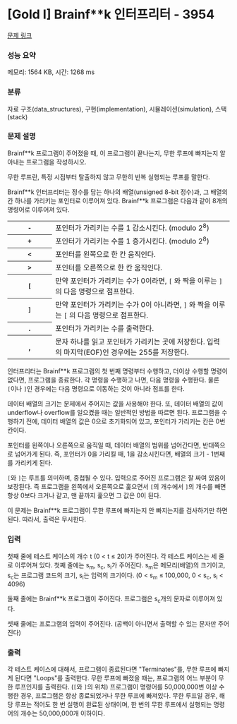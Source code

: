 # [Gold I] Brainf**k 인터프리터 - 3954 

[문제 링크](https://www.acmicpc.net/problem/3954) 

### 성능 요약

메모리: 1564 KB, 시간: 1268 ms

### 분류

자료 구조(data_structures), 구현(implementation), 시뮬레이션(simulation), 스택(stack)

### 문제 설명

<p>Brainf**k 프로그램이 주어졌을 때, 이 프로그램이 끝나는지, 무한 루프에 빠지는지 알아내는 프로그램을 작성하시오.</p>

<p>무한 루프란, 특정 시점부터 탈출하지 않고 무한히 반복 실행되는 루프를 말한다.</p>

<p>Brainf**k 인터프리터는 정수를 담는 하나의 배열(unsigned 8-bit 정수)과, 그 배열의 칸 하나를 가리키는 포인터로 이루어져 있다. Brainf**k 프로그램은 다음과 같이 8개의 명령어로 이루어져 있다.</p>

<table class="table table-bordered" style="width:100%">
	<tbody>
		<tr>
			<th style="width:20%"><code>-</code></th>
			<td style="width:80%">포인터가 가리키는 수를 1 감소시킨다. (modulo 2<sup>8</sup>)</td>
		</tr>
		<tr>
			<th><code>+</code></th>
			<td>포인터가 가리키는 수를 1 증가시킨다. (modulo 2<sup>8</sup>)</td>
		</tr>
		<tr>
			<th><code><</code></th>
			<td>포인터를 왼쪽으로 한 칸 움직인다.</td>
		</tr>
		<tr>
			<th><code>></code></th>
			<td>포인터를 오른쪽으로 한 칸 움직인다.</td>
		</tr>
		<tr>
			<th><code>[</code></th>
			<td>만약 포인터가 가리키는 수가 0이라면, <code data-stringify-type="code">[</code> 와 짝을 이루는 <code data-stringify-type="code">]</code> 의 다음 명령으로 점프한다.</td>
		</tr>
		<tr>
			<th><code>]</code></th>
			<td>만약 포인터가 가리키는 수가 0이 아니라면, <code data-stringify-type="code">]</code> 와 짝을 이루는 <code data-stringify-type="code">[</code> 의 다음 명령으로 점프한다.</td>
		</tr>
		<tr>
			<th>.</th>
			<td>포인터가 가리키는 수를 출력한다.</td>
		</tr>
		<tr>
			<th>,</th>
			<td>문자 하나를 읽고 포인터가 가리키는 곳에 저장한다. 입력의 마지막(EOF)인 경우에는 255를 저장한다.</td>
		</tr>
	</tbody>
</table>

<p>인터프리터는 Brainf**k 프로그램의 첫 번째 명령부터 수행하고, 더이상 수행할 명령이 없다면, 프로그램을 종료한다. 각 명령을 수행하고 나면, 다음 명령을 수행한다. 물론 <code>[</code>이나 <code>]</code>인 경우에는 다음 명령으로 이동하는 것이 아니라 점프를 한다.</p>

<p>데이터 배열의 크기는 문제에서 주어지는 값을 사용해야 한다. 또, 데이터 배열의 값이 underflow나 overflow를 일으켰을 때는 일반적인 방법을 따르면 된다. 프로그램을 수행하기 전에, 데이터 배열의 값은 0으로 초기화되어 있고, 포인터가 가리키는 칸은 0번 칸이다.</p>

<p>포인터를 왼쪽이나 오른쪽으로 움직일 때, 데이터 배열의 범위를 넘어간다면, 반대쪽으로 넘어가게 된다. 즉, 포인터가 0을 가리킬 때, 1을 감소시킨다면, 배열의 크기 - 1번째를 가리키게 된다.</p>

<p><code>[</code>와 <code>]</code>는 루프를 의미하며, 중첩될 수 있다. 입력으로 주어진 프로그램은 잘 짜여 있음이 보장된다. 즉 프로그램을 왼쪽에서 오른쪽으로 훑으면서 <code>[</code>의 개수에서 <code>]</code>의 개수를 빼면 항상 0보다 크거나 같고, 맨 끝까지 훑으면 그 값은 0이 된다.</p>

<p>이 문제는 Brainf**k 프로그램이 무한 루프에 빠지는지 안 빠지는지를 검사하기만 하면 된다. 따라서, 출력은 무시한다.</p>

### 입력 

 <p>첫째 줄에 테스트 케이스의 개수 t (0 < t ≤ 20)가 주어진다. 각 테스트 케이스는 세 줄로 이루어져 있다. 첫째 줄에는 s<sub>m</sub>, s<sub>c</sub>, s<sub>i</sub>가 주어진다. s<sub>m</sub>은 메모리(배열)의 크기이고, s<sub>c</sub>는 프로그램 코드의 크기, s<sub>i</sub>는 입력의 크기이다. (0 < s<sub>m</sub> ≤ 100,000, 0 < s<sub>c</sub>, s<sub>i</sub> < 4096)</p>

<p>둘째 줄에는 Brainf**k 프로그램이 주어진다. 프로그램은 s<sub>c</sub>개의 문자로 이루어져 있다.</p>

<p>셋째 줄에는 프로그램의 입력이 주어진다. (공백이 아니면서 출력할 수 있는 문자만 주어진다)</p>

### 출력 

 <p>각 테스트 케이스에 대해서, 프로그램이 종료된다면 "Terminates"를, 무한 루프에 빠지게 된다면 "Loops"를 출력한다. 무한 루프에 빠졌을 때는, 프로그램의 어느 부분이 무한 루프인지를 출력한다. (<code>[</code>와 <code>]</code>의 위치) 프로그램이 명령어를 50,000,000번 이상 수행한 경우, 프로그램은 항상 종료되었거나 무한 루프에 빠져있다. 무한 루프일 경우, 해당 루프는 적어도 한 번 실행이 완료된 상태이며, 한 번의 무한 루프에서 실행되는 명령어의 개수는 50,000,000개 이하이다.</p>

